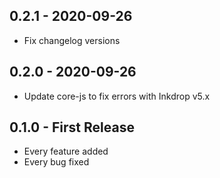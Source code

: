## 0.2.1 - 2020-09-26
* Fix changelog versions

## 0.2.0 - 2020-09-26
* Update core-js to fix errors with Inkdrop v5.x

## 0.1.0 - First Release
* Every feature added
* Every bug fixed

